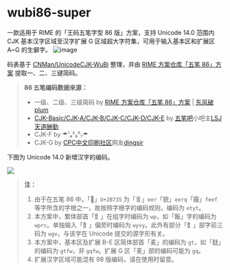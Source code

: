 # wubi86-super
一款适用于 RIME 的「王码五笔字型 86 版」方案，支持 Unicode 14.0 范围内 CJK 基本汉字区域至汉字扩展 G 区域超大字符集，可用于输入基本区和扩展区 A~G 的生僻字。
![image](https://user-images.githubusercontent.com/51902309/166140198-a42ea4e5-ab55-40b5-a2c7-89c115e0e9a6.png)

码表基于 [CNMan/UnicodeCJK-WuBi](https://github.com/CNMan/UnicodeCJK-WuBi) 整理，并由 [RIME 方案仓库「五笔 86」方案](https://github.com/rime/rime-wubi) 提取一、二、三键简码。

> **86 五笔编码数据来源：**
> - 一级、二级、三级简码 by [RIME 方案仓库「五笔 86」方案](https://github.com/rime/rime-wubi) | [东风破 plum](https://github.com/rime/plum)
> - [CJK-Basic/CJK-A/CJK-B/CJK-C/CJK-D/CJK-E](https://pan.baidu.com/s/1hq5kedm) by [五笔吧](http://tieba.baidu.com/f?kw=五笔&ie=utf-8)小吧主[LSJ天道酬勤](http://tieba.baidu.com/home/main?un=LSJ天道酬勤&ie=utf-8)
> - CJK-F by ☂¹₄²₈⁵₇☂
> - CJK-G by [CPC中文印刷社区](http://www.cnprint.org/)网友[dingsir](http://www.cnprint.org/bbs/members/697305/)

下图为 Unicode 14.0 新增汉字的编码。

![](https://s3.bmp.ovh/imgs/2022/04/23/b40b96b787de95b0.png)

> **注：** 
> 1. 由于在五笔 86 中，「𫜵」`U+2B735` 为「豸」`eer`「貌」`eerq`「霾」`feef` 等字所含的字根之一，故按照字根字的编码规则，编码为 `etyt`。
> 2. 本方案中，繁体部首「飠」在组字时编码为 `wp`，如「飯」字的编码为 `wprc`。单独输入「飠」偏旁时编码为 `wyvy`。此外有部分「飠」部字前三码为 `wgv`，与该字在 Unicode 提交的源字形有关。
> 3. 本方案中，基本区及扩展 B-E 区简体部首「麦」的编码为 `gt`，如「麸」的编码为 `gtfw`，非 `gqfw`。扩展 G 区「麦」部的编码可能为 `gq`。
> 4. 扩展汉字区域可能混有 98 版编码，请在使用时留意。
